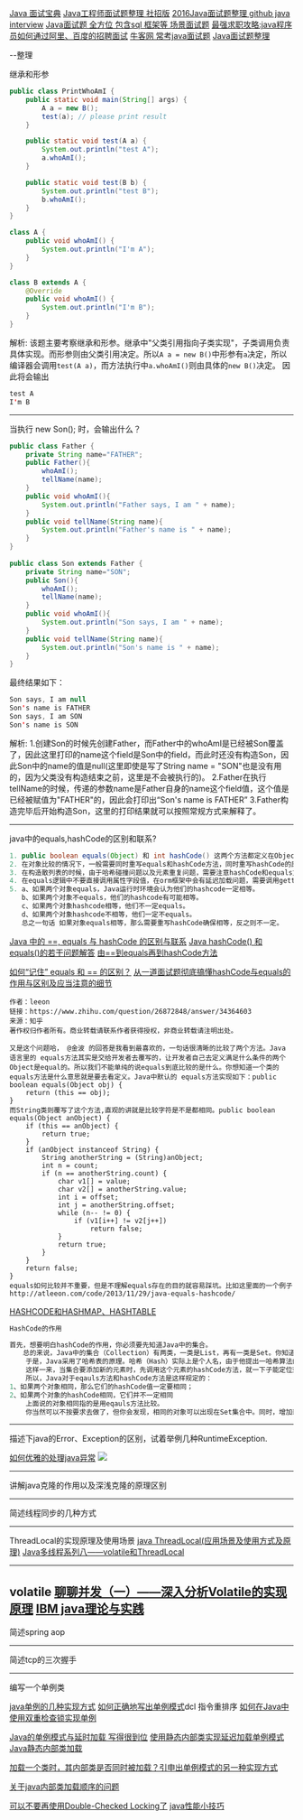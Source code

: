 [Java 面试宝典](http://wiki.jikexueyuan.com/project/java-interview-bible/)
[Java工程师面试题整理 社招版](https://zhuanlan.zhihu.com/p/21551758)
[2016Java面试题整理 github java interview](https://github.com/it-interview/easy-java)
[Java面试题 全方位 包含sql 框架等 场景面试题](https://www.jfox.info/)
[最强求职攻略:java程序员如何通过阿里、百度的招聘面试](https://www.jfox.info/%E6%9C%80%E5%BC%BA%E6%B1%82%E8%81%8C%E6%94%BB%E7%95%A5java%E7%A8%8B%E5%BA%8F%E5%91%98%E5%A6%82%E4%BD%95%E9%80%9A%E8%BF%87%E9%98%BF%E9%87%8C%E7%99%BE%E5%BA%A6%E7%9A%84%E6%8B%9B%E8%81%98%E9%9D%A2.html)
[牛客网 常考java面试题](https://www.nowcoder.com/ta/review-java)
[Java面试题整理](https://dongchuan.gitbooks.io/java-interview-question/content/sql/one_to_multi.html)


--整理

继承和形参

```java
public class PrintWhoAmI {
    public static void main(String[] args) {
        A a = new B();
        test(a); // please print result
    }

    public static void test(A a) {
        System.out.println("test A");
        a.whoAmI();
    }

    public static void test(B b) {
        System.out.println("test B");
        b.whoAmI();
    }
}

class A {
    public void whoAmI() {
        System.out.println("I'm A");
    }
}

class B extends A {
    @Override
    public void whoAmI() {
        System.out.println("I'm B");
    }
}
```

解析: 
该题主要考察继承和形参。继承中"父类引用指向子类实现"，子类调用负责具体实现。而形参则由父类引用决定。所以`A a = new B()`中形参有`a`决定，所以编译器会调用`test(A a)`，而方法执行中`a.whoAmI()`则由具体的`new B()`决定。 
因此将会输出

```java
test A
I'm B
```

---


当执行  new Son(); 时，会输出什么？

```java
public class Father {  
    private String name="FATHER";  
    public Father(){  
        whoAmI();  
        tellName(name);  
    }  
    public void whoAmI(){  
        System.out.println("Father says, I am " + name);  
    }  
    public void tellName(String name){  
        System.out.println("Father's name is " + name);  
    }  
}  
  
public class Son extends Father {  
    private String name="SON";  
    public Son(){  
        whoAmI();  
        tellName(name);  
    }  
    public void whoAmI(){  
        System.out.println("Son says, I am " + name);  
    }  
    public void tellName(String name){  
        System.out.println("Son's name is " + name);  
    }  
}
```

 
最终结果如下：

```java
Son says, I am null
Son's name is FATHER
Son says, I am SON
Son's name is SON
```

解析: 
1.创建Son的时候先创建Father，而Father中的whoAmI是已经被Son覆盖了，因此这里打印的name这个field是Son中的field，而此时还没有构造Son，因此Son中的name的值是null(这里即使是写了String name = "SON"也是没有用的，因为父类没有构造结束之前，这里是不会被执行的)。
2.Father在执行tellName的时候，传递的参数name是Father自身的name这个field值，这个值是已经被赋值为"FATHER"的，因此会打印出“Son's name is FATHER”
3.Father构造完毕后开始构造Son，这里的打印结果就可以按照常规方式来解释了。 

---

java中的equals,hashCode的区别和联系?

```java
1. public boolean equals(Object) 和 int hashCode() 这两个方法都定义在Object顶级类当中，Java中的每个对象都同时含有这两个方法。equals方法是比较对象是否相等，而hashCode则是返回对象的散列值，在Object类中的默认实现是“将该对象的内部地址转换成一个整数返回”。
2. 在对象比较的情况下，一般需要同时重写equals和hashCode方法，同时重写hashCode的原因在于散列值的计算是由equals逻辑中定义的字段值而来。否则equals方法也一般不会起效。
3. 在构造散列表的时候，由于哈希碰撞问题以及元素重复问题，需要注意hashCode和equals方法的重写问题。判断对象equals之前是需要先判断hashCode的。
4. 在equals逻辑中不要直接调用属性字段值，在orm框架中会有延迟加载问题，需要调用getter方法
5. a、如果两个对象equals，Java运行时环境会认为他们的hashcode一定相等。 
   b、如果两个对象不equals，他们的hashcode有可能相等。 
   c、如果两个对象hashcode相等，他们不一定equals。 
   d、如果两个对象hashcode不相等，他们一定不equals。 
   总之一句话 如果对象equals相等，那么需要重写hashCode确保相等，反之则不一定。
```

[ Java 中的 ==, equals 与 hashCode 的区别与联系](http://blog.csdn.net/justloveyou_/article/details/52464440)
[Java hashCode() 和 equals()的若干问题解答](http://www.cnblogs.com/skywang12345/p/3324958.html)
[由==到equals再到hashCode方法](http://tracylihui.github.io/2015/09/29/java/%E7%94%B1==%E5%88%B0equals%E5%86%8D%E5%88%B0hashCode%E6%96%B9%E6%B3%95/)

[如何“记住” equals 和 == 的区别？](https://www.zhihu.com/question/26872848/answer/34364603)
[从一道面试题彻底搞懂hashCode与equals的作用与区别及应当注意的细节](http://blog.csdn.net/lijiecao0226/article/details/24609559)

```
作者：leeon
链接：https://www.zhihu.com/question/26872848/answer/34364603
来源：知乎
著作权归作者所有。商业转载请联系作者获得授权，非商业转载请注明出处。

又是这个问题哈， @金波 的回答是我看到最喜欢的，一句话很清晰的比较了两个方法。Java 语言里的 equals方法其实是交给开发者去覆写的，让开发者自己去定义满足什么条件的两个Object是equal的。所以我们不能单纯的说equals到底比较的是什么。你想知道一个类的equals方法是什么意思就是要去看定义。Java中默认的 equals方法实现如下：public boolean equals(Object obj) {
    return (this == obj);
}
而String类则覆写了这个方法,直观的讲就是比较字符是不是都相同。public boolean equals(Object anObject) {
    if (this == anObject) {
        return true;
    }
    if (anObject instanceof String) {
        String anotherString = (String)anObject;
        int n = count;
        if (n == anotherString.count) {
            char v1[] = value;
            char v2[] = anotherString.value;
            int i = offset;
            int j = anotherString.offset;
            while (n-- != 0) {
                if (v1[i++] != v2[j++])
                    return false;
            }
            return true;
        }
    }
    return false;
}
equals如何比较并不重要，但是不理解equals存在的目的就容易踩坑。比如这里面的一个例子http://atleeon.com/code/2013/11/29/java-equals-hashcode/
```

[](http://blog.csdn.net/lclai/article/details/6195104)
[](https://my.oschina.net/yongqingfan/blog/628174)
[HASHCODE和HASHMAP、HASHTABLE](http://www.debugrun.com/a/WXl4bmk.html)

```java
HashCode的作用

首先，想要明白hashCode的作用，你必须要先知道Java中的集合。
　　总的来说，Java中的集合（Collection）有两类，一类是List，再有一类是Set。你知道它们的区别吗？前者集合内的元素是有序的，元素可以重复；后者元素无序，但元素不可重复。那么这里就有一个比较严重的问题了：要想保证元素不重复，可两个元素是否重复应该依据什么来判断呢？这就是Object.equals方法了。但是，如果每增加一个元素就检查一次，那么当元素很多时，后添加到集合中的元素比较的次数就非常多了。也就是说，如果集合中现在已经有1000个元素，那么第1001个元素加入集合时，它就要调用1000次equals方法。这显然会大大降低效率。
    于是，Java采用了哈希表的原理。哈希（Hash）实际上是个人名，由于他提出一哈希算法的概念，所以就以他的名字命名了。哈希算法也称为散列算法，是将数据依特定算法直接指定到一个地址上。如果详细讲解哈希算法，那需要更多的文章篇幅，我在这里就不介绍了。初学者可以这样理解，hashCode方法实际上返回的就是对象存储的物理地址（PS：这是一种算法，数据结构里面有提到。在某一个地址上（对应一个哈希值，该值并不特指内存地址），存储的是一个链表。在put一个新值时，根据该新值计算出哈希值，找到相应的位置，发现该位置已经蹲了一个，则新值就链接到旧值的下面，由旧值指向（next）它（也可能是倒过来指。。。）。可以参考HashMap）。
    这样一来，当集合要添加新的元素时，先调用这个元素的hashCode方法，就一下子能定位到它应该放置的物理位置上。如果这个位置上没有元素，它就可以直接存储在这个位置上，不用再进行任何比较了；如果这个位置上已经有元素了，就调用它的equals方法与新元素进行比较，相同的话就不存了，不相同就散列其它的地址。所以这里存在一个冲突解决的问题。这样一来实际调用equals方法的次数就大大降低了，几乎只需要一两次。
    所以，Java对于eqauls方法和hashCode方法是这样规定的：
1、如果两个对象相同，那么它们的hashCode值一定要相同；
2、如果两个对象的hashCode相同，它们并不一定相同
    上面说的对象相同指的是用eqauls方法比较。
    你当然可以不按要求去做了，但你会发现，相同的对象可以出现在Set集合中。同时，增加新元素的效率会大大下降。
```
---

描述下java的Error、Exception的区别，试着举例几种RuntimeException.

[如何优雅的处理java异常](https://www.zhihu.com/question/28254987)
![](media/15089483604175.jpg)

[](https://my.oschina.net/hanzhankang/blog/195529)
[](http://www.runoob.com/java/java-exceptions.html)
[](http://blog.csdn.net/mr_pang/article/details/49624425)
[](http://outofmemory.cn/c/java-outOfMemoryError)

---
讲解java克隆的作用以及深浅克隆的原理区别

---
简述线程同步的几种方式

---
ThreadLocal的实现原理及使用场景
[java ThreadLocal(应用场景及使用方式及原理)](http://blog.csdn.net/coslay/article/details/38293689)
[Java多线程系列八——volatile和ThreadLocal](https://www.yuanmas.com/info/mZzg6kD0OK.html)

---
volatile
[聊聊并发（一）——深入分析Volatile的实现原理](http://www.infoq.com/cn/articles/ftf-java-volatile)
[IBM java理论与实践](https://www.ibm.com/developerworks/cn/java/j-jtp06197.html)
---
简述spring aop

---
简述tcp的三次握手

---
编写一个单例类

[java单例的几种实现方式](http://www.cnblogs.com/CodeGuy/p/3580486.html) 
[如何正确地写出单例模式](http://wuchong.me/blog/2014/08/28/how-to-correctly-write-singleton-pattern/)dcl 指令重排序
[如何在Java中使用双重检查锁实现单例](http://xylsh.github.io/2014/double-checked-locking-singleton)

[Java的单例模式与延时加载 写得很到位](http://blog.sina.com.cn/s/blog_6fd0fd4b0101326l.html)
[使用静态内部类实现延迟加载单例模式](http://www.javaweb1024.com/java/Javajichu/2015/03/25/454.html)
[Java静态内部类加载](http://blog.csdn.net/zhang_yanye/article/details/50344447)
    
[加载一个类时，其内部类是否同时被加载？引申出单例模式的另一种实现方式](http://yongliang567.iteye.com/blog/904467)

[关于java内部类加载顺序的问题](https://www.oschina.net/question/2273217_217864)

[可以不要再使用Double-Checked Locking了](http://www.importnew.com/23980.html)
[java性能小技巧](http://www.importnew.com/1531.html)




